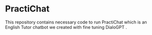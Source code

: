 # PractiChat
This repository contains necessary code to run PractiChat which is an English Tutor chatbot we created with fine tuning DialoGPT .
